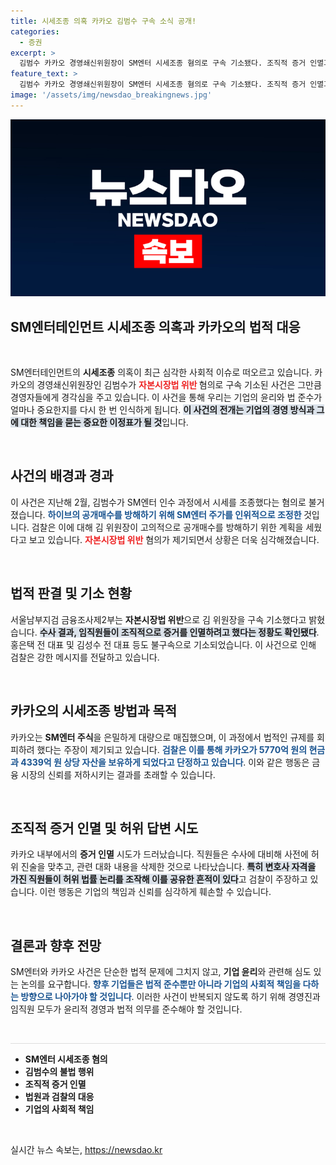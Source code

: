 ```yaml
---
title: 시세조종 의혹 카카오 김범수 구속 소식 공개!
categories:
  - 증권
excerpt: >
  김범수 카카오 경영쇄신위원장이 SM엔터 시세조종 혐의로 구속 기소됐다. 조직적 증거 인멸과 허위 답변 유도로 검찰 수사가 진행 중이며, 총 6명이 재판에 넘겨졌다. 카카오는 금융범죄 무관용 원칙 적용 대상이 될 예정이다.
feature_text: >
  김범수 카카오 경영쇄신위원장이 SM엔터 시세조종 혐의로 구속 기소됐다. 조직적 증거 인멸과 허위 답변 유도로 검찰 수사가 진행 중이며, 총 6명이 재판에 넘겨졌다. 카카오는 금융범죄 무관용 원칙 적용 대상이 될 예정이다.
image: '/assets/img/newsdao_breakingnews.jpg'
---
```


<p><img src="/assets/img/newsdao_breakingnews.jpg" alt="flaretime 속보" /></p>

<h2 data-ke-size="size26">SM엔터테인먼트 시세조종 의혹과 카카오의 법적 대응</h2>

<p data-ke-size="size16">&nbsp;</p>

<p>SM엔터테인먼트의 <b>시세조종</b> 의혹이 최근 심각한 사회적 이슈로 떠오르고 있습니다. 카카오의 경영쇄신위원장인 김범수가 <b><span style="color: #ee2323;"> 자본시장법 위반 </span></b> 혐의로 구속 기소된 사건은 그만큼 경영자들에게 경각심을 주고 있습니다. 이 사건을 통해 우리는 기업의 윤리와 법 준수가 얼마나 중요한지를 다시 한 번 인식하게 됩니다. <b><span style="background-color: #21538527;">이 사건의 전개는 기업의 경영 방식과 그에 대한 책임을 묻는 중요한 이정표가 될 것</span></b>입니다. </p>

<p data-ke-size="size16">&nbsp;</p>

<h2 data-ke-size="size26">사건의 배경과 경과</h2>

<p data-ke-size="size16">이 사건은 지난해 2월, 김범수가 SM엔터 인수 과정에서 시세를 조종했다는 혐의로 불거졌습니다. <b><span style="color: #1a5490;"> 하이브의 공개매수를 방해하기 위해 SM엔터 주가를 인위적으로 조정한 </span></b> 것입니다. 검찰은 이에 대해 김 위원장이 고의적으로 공개매수를 방해하기 위한 계획을 세웠다고 보고 있습니다. <b><span style="color: #ee2323;">자본시장법 위반</span></b> 혐의가 제기되면서 상황은 더욱 심각해졌습니다.</p>

<p data-ke-size="size16">&nbsp;</p>

<h2 data-ke-size="size26">법적 판결 및 기소 현황</h2>

<p data-ke-size="size16">서울남부지검 금융조사제2부는 <b>자본시장법 위반</b>으로 김 위원장을 구속 기소했다고 밝혔습니다. <b><span style="background-color: #21538527;">수사 결과, 임직원들이 조직적으로 증거를 인멸하려고 했다는 정황도 확인됐다</span></b>. 홍은택 전 대표 및 김성수 전 대표 등도 불구속으로 기소되었습니다. 이 사건으로 인해 검찰은 강한 메시지를 전달하고 있습니다.</p>

<p data-ke-size="size16">&nbsp;</p>

<h2 data-ke-size="size26">카카오의 시세조종 방법과 목적</h2>

<p data-ke-size="size16">카카오는 <b>SM엔터 주식</b>을 은밀하게 대량으로 매집했으며, 이 과정에서 법적인 규제를 회피하려 했다는 주장이 제기되고 있습니다. <b><span style="color: #1a5490;">검찰은 이를 통해 카카오가 5770억 원의 현금과 4339억 원 상당 자산을 보유하게 되었다고 단정하고 있습니다</span></b>. 이와 같은 행동은 금융 시장의 신뢰를 저하시키는 결과를 초래할 수 있습니다.</p>

<p data-ke-size="size16">&nbsp;</p>

<h2 data-ke-size="size26">조직적 증거 인멸 및 허위 답변 시도</h2>

<p data-ke-size="size16">카카오 내부에서의 <b>증거 인멸</b> 시도가 드러났습니다. 직원들은 수사에 대비해 사전에 허위 진술을 맞추고, 관련 대화 내용을 삭제한 것으로 나타났습니다. <b><span style="background-color: #21538527;">특히 변호사 자격을 가진 직원들이 허위 법률 논리를 조작해 이를 공유한 흔적이 있다</span></b>고 검찰이 주장하고 있습니다. 이런 행동은 기업의 책임과 신뢰를 심각하게 훼손할 수 있습니다.</p>

<p data-ke-size="size16">&nbsp;</p>

<h2 data-ke-size="size26">결론과 향후 전망</h2>

<p data-ke-size="size16">SM엔터와 카카오 사건은 단순한 법적 문제에 그치지 않고, <b>기업 윤리</b>와 관련해 심도 있는 논의를 요구합니다. <b><span style="color: #1a5490;">향후 기업들은 법적 준수뿐만 아니라 기업의 사회적 책임을 다하는 방향으로 나아가야 할 것입니다</span></b>. 이러한 사건이 반복되지 않도록 하기 위해 경영진과 임직원 모두가 윤리적 경영과 법적 의무를 준수해야 할 것입니다.</p>

<p data-ke-size="size16">&nbsp;</p>

<hr style="height: 1px; background-color: #ddd;"/>

<ul>
    <li><b>SM엔터 시세조종 혐의</b></li>
    <li><b>김범수의 불법 행위</b></li>
    <li><b>조직적 증거 인멸</b></li>
    <li><b>법원과 검찰의 대응</b></li>
    <li><b>기업의 사회적 책임</b></li>
</ul>

<p data-ke-size="size16">&nbsp;</p>
실시간 뉴스 속보는, <a href="https://newsdao.kr" rel="dofollow">https://newsdao.kr</a>



